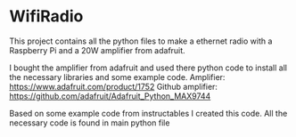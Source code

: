 # WifiRadio
This project contains all the python files to make a ethernet radio with a Raspberry Pi and a 20W amplifier from adafruit.

I bought the amplifier from adafruit and used there python code to install all the necessary libraries and some example code. 
Amplifier: https://www.adafruit.com/product/1752
Github amplifier: https://github.com/adafruit/Adafruit_Python_MAX9744

Based on some example code from instructables I created this code. All the necessary code is found in main python file 
